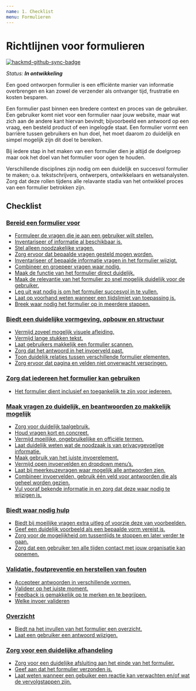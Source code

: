 ```yaml
---
name: 1. Checklist
menu: Formulieren
---
```


# Richtlijnen voor formulieren

[![hackmd-github-sync-badge](https://hackmd.io/vXazt598Sn2t358J65D8Qg/badge)](https://hackmd.io/vXazt598Sn2t358J65D8Qg)

_Status: **In ontwikkeling**_

Een goed ontworpen formulier is een efficiënte manier van informatie overbrengen en kan zowel de verzender als ontvanger tijd, frustratie en kosten besparen. 

Een formulier past binnen een bredere context en proces van de gebruiker. Een gebruiker komt niet voor een formulier naar jouw website, maar wat zich aan de andere kant hiervan bevindt; bijvoorbeeld een antwoord op een vraag, een besteld product of een ingelogde staat. Een formulier vormt een barrière tussen gebruikers en hun doel, het moet daarom zo duidelijk en simpel mogelijk zijn dit doel te bereiken.

Bij iedere stap in het maken van een formulier dien je altijd de doelgroep maar ook het doel van het formulier voor ogen te houden.

Verschillende disciplines zijn nodig om een duidelijk en succesvol formulier te maken; o.a. tekstschrijvers, ontwerpers, ontwikkelaars en wetsanalysten. Zorg dat deze rollen tijdens alle relavante stadia van het ontwikkel proces van een formulier betrokken zijn.

## Checklist

### [Bereid een formulier voor](/patronen-formulier-voorbereiden)

- [Formuleer de vragen die je aan een gebruiker wilt stellen.](/patronen-formulier-voorbereiden#Formuleer-de-vragen-die-je-aan-een-gebruiker-wilt-stellen)
- [Inventariseer of informatie al beschikbaar is.](/patronen-formulier-voorbereiden#Inventariseer-of-informatie-al-beschikbaar-is)
- [Stel alleen noodzakelijke vragen.](/patronen-formulier-voorbereiden#Stel-alleen-noodzakelijke-vragen)
- [Zorg ervoor dat bepaalde vragen gesteld mogen worden.](/patronen-formulier-voorbereiden#Zorg-ervoor-dat-bepaalde-vragen-gesteld-mogen-worden)
- [Inventariseer of bepaalde informatie vragen in het formulier wijzigt.](/patronen-formulier-voorbereiden#Selectieafhankelijke-vragen)
- [Combineer en groepeer vragen waar nodig.](/patronen-formulier-voorbereiden#Combineer-en-groepeer-vragen-waar-nodig)
- [Maak de functie van het formulier direct duidelijk.](/patronen-formulier-voorbereiden#Maak-de-functie-van-het-formulier-direct-duidelijk)
- [Maak de relevantie van het formulier zo snel mogelijk duidelijk voor de gebruiker.](/patronen-formulier-voorbereiden#Maak-zo-snel-mogelijk-duidelijk-of-het-formulier-relevant-is-voor-de-gebruiker)
- [Leg uit wat nodig is om het formulier succesvol in te vullen.](/patronen-formulier-voorbereiden#Leg-uit-wat-een-gebruiker-nodig-heeft-om-het-formulier-succesvol-in-te-vullen)
- [Laat op voorhand weten wanneer een tijdslimiet van toepassing is.](/patronen-formulier-voorbereiden#Laat-op-voorhand-weten-wanneer-een-tijdslimiet-van-toepassing-is)
- [Breek waar nodig het formulier op in meerdere stappen.](/patronen-formulier-voorbereiden#Meerstappen-formulieren)

### [Biedt een duidelijke vormgeving, opbouw en structuur](/patronen-formulieren-vormgeving)

- [Vermijd zoveel mogelijk visuele afleiding.](/patronen-formulieren-vormgeving#Vermijd-zoveel-mogelijk-visuele-afleiding)
- [Vermijd lange stukken tekst.](/patronen-formulieren-vormgeving#Vermijd-lange-stukken-tekst)
- [Laat gebruikers makkelijk een formulier scannen.](/patronen-formulieren-vormgeving#Laat-gebruikers-makkelijk-een-formulier-scannen)
- [Zorg dat het antwoord in het invoerveld past.](/patronen-formulieren-vormgeving#Zorg-dat-het-antwoord-in-het-invoerveld-past)
- [Toon duidelijk relaties tussen verschillende formulier elementen.](/patronen-formulieren-vormgeving#Toon-duidelijk-de-relatie-tussen-verschillende-formulier-elementen)
- [Zorg ervoor dat pagina en velden niet onverwacht verspringen.](/patronen-formulieren-vormgeving#Zorg-ervoor-dat-pagina-en-velden-niet-onverwacht-verspringen)

### [Zorg dat iedereen het formulier kan gebruiken](/patronen-formulieren-toegankelijkheid)

- [Het formulier dient inclusief en toegankelijk te zijn voor iedereen.](/patronen-formulieren-toegankelijkheid)

### [Maak vragen zo duidelijk, en beantwoorden zo makkelijk mogelijk](/patronen-formulieren-questions-answers)

- [Zorg voor duidelijk taalgebruik.](/patronen-formulieren-questions-answers#Zorg-voor-duidelijk-taalgebruik)
- [Houd vragen kort en concreet.](/patronen-formulieren-questions-answers#Houd-vragen-kort-en-concreet)
- [Vermijd moeilijke, ongebruikelijke en officiële termen.](/patronen-formulieren-questions-answers#Vermijd-moeilijke-ongebruikelijke-en-offici%C3%ABle-termen)
- [Laat duidelijk weten wat de noodzaak is van privacygevoelige informatie.](/patronen-formulieren-questions-answers#Informeer-over-de-noodzaak-van-privacygevoelige-informatie)
- [Maak gebruik van het juiste invoerelement.]()
- [Vermijd open invoervelden en dropdown menu’s.](/patronen-formulieren-questions-answers#Vermijd-open-invoervelden-en-dropdown-menu%E2%80%99s)
- [Laat bij meerkeuzevragen waar mogelijk alle antwoorden zien.](/patronen-formulieren-questions-answers#Laat-bij-meerkeuzevragen-waar-mogelijk-alle-antwoorden-zien)
- [Combineer invoervelden, gebruik één veld voor antwoorden die als geheel worden gezien.](/patronen-formulieren-questions-answers#Combineer-invoervelden-gebruik-zo-veel-mogelijk-%C3%A9%C3%A9n-veld-voor-antwoorden-die-als-geheel-worden-gezien)
- [Vul vooraf bekende informatie in en zorg dat deze waar nodig te wijzigen is.](/patronen-formulieren-questions-answers#Vul-vooraf-bekende-informatie-in)

### [Biedt waar nodig hulp](/patronen-formulieren-help)

- [Biedt bij moeilijke vragen extra uitleg of voorzie deze van voorbeelden.](/patronen-formulieren-help#Biedt-bij-moeilijke-vragen-extra-uitleg-of-voorzie-deze-van-voorbeelden)
- [Geef een duidelijk voorbeeld als een bepaalde vorm vereist is.](/patronen-formulieren-help#Geef-een-voorbeeld-als-een-bepaalde-vorm-vereist-is)
- [Zorg voor de mogelijkheid om tussentijds te stoppen en later verder te gaan.](/patronen-formulieren-help#Zorg-voor-de-mogelijkheid-om-tussentijds-te-stoppen-en-later-verder-te-gaan)
- [Zorg dat een gebruiker ten alle tijden contact met jouw organisatie kan opnemen.](/patronen-formulieren-help#Zorg-dat-een-gebruiker-ten-alle-tijden-contact-op-kan-nemen)

### [Validatie, foutpreventie en herstellen van fouten](/patronen-formulieren-validation)

- [Accepteer antwoorden in verschillende vormen.](/patronen-formulieren-validation#Accepteer-antwoorden-in-verschillende-vormen)
- [Valideer op het juiste moment.](/patronen-formulieren-validation#Valideer-op-het-juiste-moment)
- [Feedback is gemakkelijk op te merken en te begrijpen.](/patronen-formulieren-validation#Tonen-van-feedback)
- [Welke invoer valideren](/patronen-formulieren-validation#Welke-invoer-valideren)

### [Overzicht](/patronen-formulieren-overzicht)

- [Biedt na het invullen van het formulier een overzicht.](/patronen-formulieren-overzicht#Biedt-een-overzicht-van-het-formulier)
- [Laat een gebruiker een antwoord wijzigen.](/patronen-formulieren-overzicht#Laat-een-gebruiker-een-antwoord-wijzigen)

### [Zorg voor een duidelijke afhandeling](/patronen-formulieren-afhandeling)

- [Zorg voor een duidelijke afsluiting aan het einde van het formulier.](/patronen-formulieren-afhandeling#Zorg-voor-een-duidelijke-afsluiting)
- [Geef aan dat het formulier verzonden is.](/patronen-formulieren-afhandeling#Geef-aan-dat-het-formulier-verzonden-is)
- [Laat weten wanneer een gebuiker een reactie kan verwachten en/of wat de vervolgstappen zijn.](/patronen-formulieren-afhandeling#Vervolgstappen)

